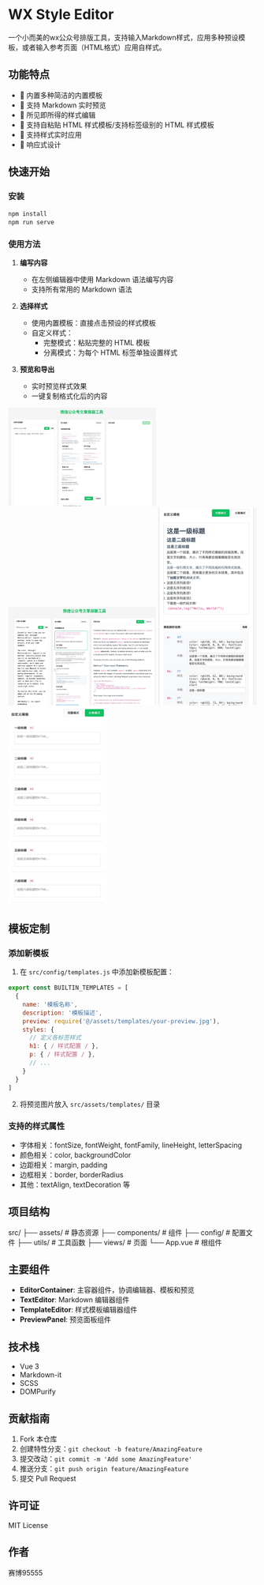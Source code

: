 # WX Style Editor

一个小而美的wx公众号排版工具，支持输入Markdown样式，应用多种预设模板，或者输入参考页面（HTML格式）应用自样式。

## 功能特点

- 🎨 内置多种简洁的内置模板
- 📝 支持 Markdown 实时预览
- 💫 所见即所得的样式编辑
- 🎯 支持自粘贴 HTML 样式模板/支持标签级别的 HTML 样式模板
- 🔄 支持样式实时应用
- 📱 响应式设计

## 快速开始

### 安装
```bash
npm install
npm run serve
```


### 使用方法

1. **编写内容**
   - 在左侧编辑器中使用 Markdown 语法编写内容
   - 支持所有常用的 Markdown 语法

2. **选择样式**
   - 使用内置模板：直接点击预设的样式模板
   - 自定义样式：
     - 完整模式：粘贴完整的 HTML 模板
     - 分离模式：为每个 HTML 标签单独设置样式

3. **预览和导出**
   - 实时预览样式效果
   - 一键复制格式化后的内容
  
<img src="./src/assets/templates/preview1.jpg" alt="Modern Minimalist Preview" width="300" height="200">
<img src="./src/assets/templates/preview2.jpg" alt="Modern Minimalist Preview" width="300" height="200">
<img src="./src/assets/templates/preview3.jpg" alt="Modern Minimalist Preview" width="200" height="400">
<img src="./src/assets/templates/preview4.jpg" alt="Modern Minimalist Preview" width="200" height="400">

## 模板定制

### 添加新模板

1. 在 `src/config/templates.js` 中添加新模板配置：
```javascript
export const BUILTIN_TEMPLATES = [
  {
    name: '模板名称',
    description: '模板描述',
    preview: require('@/assets/templates/your-preview.jpg'),
    styles: {
      // 定义各标签样式
      h1: { / 样式配置 / },
      p: { / 样式配置 / },
      // ...
    }
  }
]
```

2. 将预览图片放入 `src/assets/templates/` 目录

### 支持的样式属性

- 字体相关：fontSize, fontWeight, fontFamily, lineHeight, letterSpacing
- 颜色相关：color, backgroundColor
- 边距相关：margin, padding
- 边框相关：border, borderRadius
- 其他：textAlign, textDecoration 等

## 项目结构
src/
├── assets/ # 静态资源
├── components/ # 组件
├── config/ # 配置文件
├── utils/ # 工具函数
├── views/ # 页面
└── App.vue # 根组件


## 主要组件

- **EditorContainer**: 主容器组件，协调编辑器、模板和预览
- **TextEditor**: Markdown 编辑器组件
- **TemplateEditor**: 样式模板编辑器组件
- **PreviewPanel**: 预览面板组件

## 技术栈

- Vue 3
- Markdown-it
- SCSS
- DOMPurify

## 贡献指南

1. Fork 本仓库
2. 创建特性分支：`git checkout -b feature/AmazingFeature`
3. 提交改动：`git commit -m 'Add some AmazingFeature'`
4. 推送分支：`git push origin feature/AmazingFeature`
5. 提交 Pull Request

## 许可证

MIT License

## 作者

赛博95555

